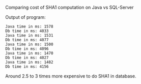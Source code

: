 Comparing cost of SHA1 computation on Java vs SQL-Server

Output of program:

```
Java time in ms: 1578
Db time in ms: 4033
Java time in ms: 1531
Db time in ms: 4077
Java time in ms: 1500
Db time in ms: 4096
Java time in ms: 1470
Db time in ms: 4027
Java time in ms: 1482
Db time in ms: 4156
```

Around 2.5 to 3 times more expensive to do SHA1 in database.
